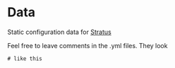 Data
====

Static configuration data for [Stratus](https://github.com/StratusNetwork/web)

Feel free to leave comments in the .yml files. They look

    # like this
